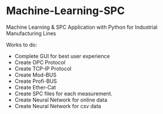 # Machine-Learning-SPC
Machine Learning &amp; SPC Application with Python for Industrial Manufacturing Lines

Works to do:

* Complete GUI for best user experience
* Create OPC Protocol
* Create TCP-IP Protocol
* Create Mod-BUS
* Create Profi-BUS
* Create Ether-Cat
* Create SPC files for each measurement.
* Create Neural Network for online data
* Create Neural Network for csv data
